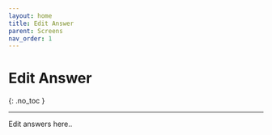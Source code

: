 ```yaml
---
layout: home
title: Edit Answer
parent: Screens
nav_order: 1
---
```


# Edit Answer
{: .no_toc }

---

Edit answers here..